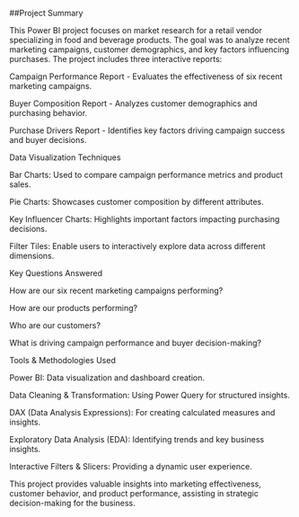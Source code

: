 ##Project Summary

This Power BI project focuses on market research for a retail vendor specializing in food and beverage products. The goal was to analyze recent marketing campaigns, customer demographics, and key factors influencing purchases. The project includes three interactive reports:

Campaign Performance Report - Evaluates the effectiveness of six recent marketing campaigns.

Buyer Composition Report - Analyzes customer demographics and purchasing behavior.

Purchase Drivers Report - Identifies key factors driving campaign success and buyer decisions.

Data Visualization Techniques

Bar Charts: Used to compare campaign performance metrics and product sales.

Pie Charts: Showcases customer composition by different attributes.

Key Influencer Charts: Highlights important factors impacting purchasing decisions.

Filter Tiles: Enable users to interactively explore data across different dimensions.

Key Questions Answered

How are our six recent marketing campaigns performing?

How are our products performing?

Who are our customers?

What is driving campaign performance and buyer decision-making?

Tools & Methodologies Used

Power BI: Data visualization and dashboard creation.

Data Cleaning & Transformation: Using Power Query for structured insights.

DAX (Data Analysis Expressions): For creating calculated measures and insights.

Exploratory Data Analysis (EDA): Identifying trends and key business insights.

Interactive Filters & Slicers: Providing a dynamic user experience.

This project provides valuable insights into marketing effectiveness, customer behavior, and product performance, assisting in strategic decision-making for the business.

